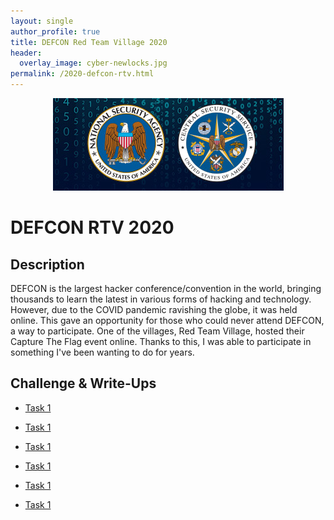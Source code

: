 ```yaml
---
layout: single
author_profile: true
title: DEFCON Red Team Village 2020
header:
  overlay_image: cyber-newlocks.jpg
permalink: /2020-defcon-rtv.html
---
```


<p align="center"><img src="/images/nsa-css-logo.png"></p>

# DEFCON RTV 2020

## Description

DEFCON is the largest hacker conference/convention in the world, bringing thousands to learn the latest in various forms of hacking and technology. However, due to the COVID pandemic ravishing the globe, it was held online. This gave an opportunity for those who could never attend DEFCON, a way to participate. One of the villages, Red Team Village, hosted their Capture The Flag event online. Thanks to this, I was able to participate in something I've been wanting to do for years.

## Challenge & Write-Ups

* <a href="https://logicoverflow.tech/2020-defcon-crypto1/">Task 1</a>

* <a href="https://logicoverflow.tech/2020-defcon-crypto2/">Task 1</a>

* <a href="https://logicoverflow.tech/2020-defcon-logs/">Task 1</a>

* <a href="https://logicoverflow.tech/2020-defcon-osint1/">Task 1</a>

* <a href="https://logicoverflow.tech/2020-defcon-osint2/">Task 1</a>

* <a href="https://logicoverflow.tech/2020-defcon-tunneler/">Task 1</a>